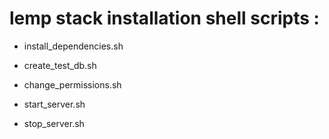 # lemp stack installation shell scripts :

- install_dependencies.sh

- create_test_db.sh

- change_permissions.sh

- start_server.sh

- stop_server.sh
